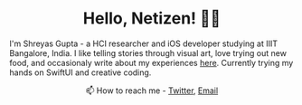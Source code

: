 <h1 align="center">Hello, Netizen! 👋🏾</h1>

<!--
**GLaDO8/GLaDO8** is a ✨ _special_ ✨ repository because its `README.md` (this file) appears on your GitHub profile.
-->



I'm Shreyas Gupta - a HCI researcher and iOS developer studying at IIIT Bangalore, India. I like telling stories through visual art, love trying out new food, and occasionaly write about my experiences [here](https://shreyasgupta.me). Currently trying my hands on SwiftUI and creative coding. 


<p align="center">📫 How to reach me - <span><a href="https://twitter.com/awwmaaigawwd"> Twitter</a></span>, <a href="shreyas.gupta@iiitb.org"> Email</a></span></p>
